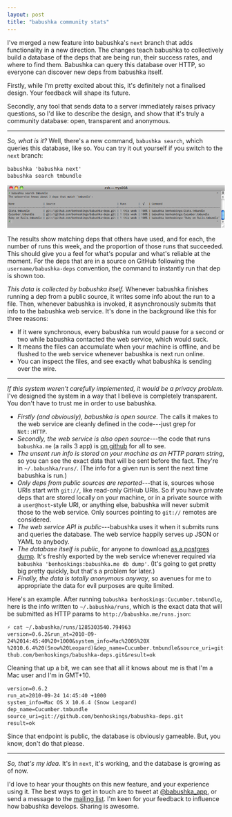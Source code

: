 ```yaml
---
layout: post
title: "babushka community stats"
---
```


I've merged a new feature into babushka's `next` branch that adds functionality in a new direction. The changes teach babushka to collectively build a database of the deps that are being run, their success rates, and where to find them. Babushka can query this database over HTTP, so everyone can discover new deps from babushka itself.

Firstly, while I'm pretty excited about this, it's definitely not a finalised design. Your feedback will shape its future.

Secondly, any tool that sends data to a server immediately raises privacy questions, so I'd like to describe the design, and show that it's truly a community database: open, transparent and anonymous.

---

_So, what is it?_ Well, there's a new command, `babushka search`, which queries this database, like so. You can try it out yourself if you switch to the `next` branch:

    babushka 'babushka next'
    babushka search tmbundle

![babushka search example](/images/babushka-search-example.png)

The results show matching deps that others have used, and for each, the number of runs this week, and the proportion of those runs that succeeded. This should give you a feel for what's popular and what's reliable at the moment. For the deps that are in a source on GitHub following the `username/babushka-deps` convention, the command to instantly run that dep is shown too.

_This data is collected by babushka itself._ Whenever babushka finishes running a dep from a public source, it writes some info about the run to a file. Then, whenever babushka is invoked, it asynchronously submits that info to the babushka web service. It's done in the background like this for three reasons:

- If it were synchronous, every babushka run would pause for a second or two while babushka contacted the web service, which would suck.
- It means the files can accumulate when your machine is offline, and be flushed to the web service whenever babushka is next run online.
- You can inspect the files, and see exactly what babushka is sending over the wire.

---

_If this system weren't carefully implemented, it would be a privacy problem._ I've designed the system in a way that I believe is completely transparent. You don't have to trust me in order to use babushka.

- _Firstly (and obviously), babushka is open source._ The calls it makes to the web service are cleanly defined in the code---just grep for `Net::HTTP`.
- _Secondly, the web service is also open source_---the code that runs `babushka.me` (a rails 3 app) is [on github](http://github.com/benhoskings/babushka.me) for all to see.
- _The unsent run info is stored on your machine as an HTTP param string_, so you can see the exact data that will be sent before the fact. They're in `~/.babushka/runs/`. (The info for a given run is sent the next time babushka is run.)
- _Only deps from public sources are reported_---that is, sources whose URIs start with `git://`, like read-only GitHub URIs. So if you have private deps that are stored locally on your machine, or in a private source with a `user@host`-style URI, or anything else, babushka will never submit those to the web service. Only sources pointing to `git://` remotes are considered.
- _The web service API is public_---babushka uses it when it submits runs and queries the database. The web service happily serves up JSON or YAML to anybody.
- _The database itself is public_, for anyone to download [as a postgres dump](http://babushka.me/db/babushka.me.psql). It's freshly exported by the web service whenever required via `babushka 'benhoskings:babushka.me db dump'`. (It's going to get pretty big pretty quickly, but that's a problem for later.)
- _Finally, the data is totally anonymous anyway_, so avenues for me to appropriate the data for evil purposes are quite limited.

Here's an example. After running `babushka benhoskings:Cucumber.tmbundle`, here is the info written to `~/.babushka/runs`, which is the exact data that will be submitted as HTTP params to `http://babushka.me/runs.json`:

    ⚡ cat ~/.babushka/runs/1285303540.794963
    version=0.6.2&run_at=2010-09-24%2014:45:40%20+1000&system_info=Mac%20OS%20X
    %2010.6.4%20(Snow%20Leopard)&dep_name=Cucumber.tmbundle&source_uri=git://gi
    thub.com/benhoskings/babushka-deps.git&result=ok

Cleaning that up a bit, we can see that all it knows about me is that I'm a Mac user and I'm in GMT+10.

    version=0.6.2
    run_at=2010-09-24 14:45:40 +1000
    system_info=Mac OS X 10.6.4 (Snow Leopard)
    dep_name=Cucumber.tmbundle
    source_uri=git://github.com/benhoskings/babushka-deps.git
    result=ok

Since that endpoint is public, the database is obviously gameable. But, you know, don't do that please.

---

_So, that's my idea_. It's in `next`, it's working, and the database is growing as of now.

I'd love to hear your thoughts on this new feature, and your experience using it. The best ways to get in touch are to tweet at [@babushka_app](http://twitter.com/babushka_app), or send a message to the [mailing list](http://groups.google.com/group/babushka_app/). I'm keen for your feedback to influence how babushka develops. Sharing is awesome.
